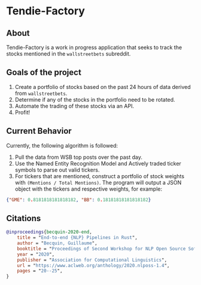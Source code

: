 # Tendie-Factory

## About

Tendie-Factory is a work in progress application that seeks to track the stocks mentioned in the `wallstreetbets` subreddit.

## Goals of the project

1. Create a portfolio of stocks based on the past 24 hours of data derived from `wallstreetbets`.
2. Determine if any of the stocks in the portfolio need to be rotated.
3. Automate the trading of these stocks via an API.
4. Profit!

## Current Behavior

Currently, the following algorithm is followed:

1. Pull the data from WSB top posts over the past day.
2. Use the Named Entity Recognition Model and Actively traded ticker symbols to parse out valid tickers.
3. For tickers that are mentioned, construct a portfolio of stock weights with `(Mentions / Total Mentions)`.
The program will output a JSON object with the tickers and respective weights, for example:
   
```json
{"GME": 0.8181818181818182, "BB": 0.18181818181818182}
```

## Citations

```bibtex
@inproceedings{becquin-2020-end,
    title = "End-to-end {NLP} Pipelines in Rust",
    author = "Becquin, Guillaume",
    booktitle = "Proceedings of Second Workshop for NLP Open Source Software (NLP-OSS)",
    year = "2020",
    publisher = "Association for Computational Linguistics",
    url = "https://www.aclweb.org/anthology/2020.nlposs-1.4",
    pages = "20--25",
}
```